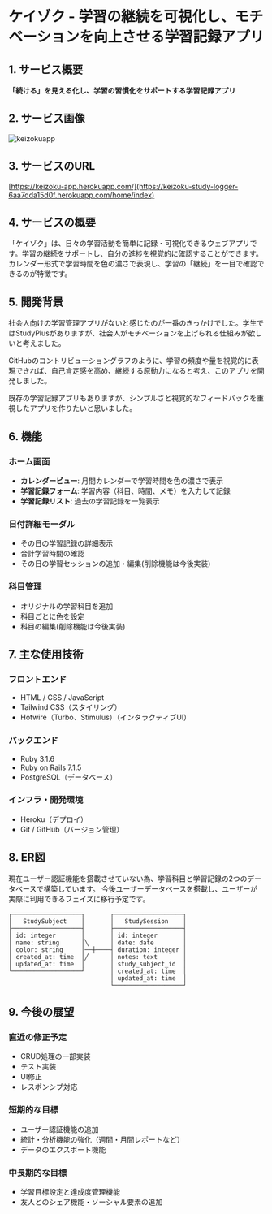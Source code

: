 # ケイゾク - 学習の継続を可視化し、モチベーションを向上させる学習記録アプリ

## 1. サービス概要

**「続ける」を見える化し、学習の習慣化をサポートする学習記録アプリ**

## 2. サービス画像

![keizokuapp](https://github.com/user-attachments/assets/6d53f95d-d743-4922-8d92-64e5248026d2)

## 3. サービスのURL

[https://keizoku-app.herokuapp.com/](https://keizoku-study-logger-6aa7dda15d0f.herokuapp.com/home/index)

## 4. サービスの概要

「ケイゾク」は、日々の学習活動を簡単に記録・可視化できるウェブアプリです。学習の継続をサポートし、自分の進捗を視覚的に確認することができます。カレンダー形式で学習時間を色の濃さで表現し、学習の「継続」を一目で確認できるのが特徴です。

## 5. 開発背景

社会人向けの学習管理アプリがないと感じたのが一番のきっかけでした。学生ではStudyPlusがありますが、社会人がモチベーションを上げられる仕組みが欲しいと考えました。

GitHubのコントリビューショングラフのように、学習の頻度や量を視覚的に表現できれば、自己肯定感を高め、継続する原動力になると考え、このアプリを開発しました。

既存の学習記録アプリもありますが、シンプルさと視覚的なフィードバックを重視したアプリを作りたいと思いました。

## 6. 機能

### ホーム画面
- **カレンダービュー**: 月間カレンダーで学習時間を色の濃さで表示
- **学習記録フォーム**: 学習内容（科目、時間、メモ）を入力して記録
- **学習記録リスト**: 過去の学習記録を一覧表示

### 日付詳細モーダル
- その日の学習記録の詳細表示
- 合計学習時間の確認
- その日の学習セッションの追加・編集(削除機能は今後実装)

### 科目管理
- オリジナルの学習科目を追加
- 科目ごとに色を設定
- 科目の編集(削除機能は今後実装)

## 7. 主な使用技術

### フロントエンド
- HTML / CSS / JavaScript
- Tailwind CSS（スタイリング）
- Hotwire（Turbo、Stimulus）（インタラクティブUI）

### バックエンド
- Ruby 3.1.6
- Ruby on Rails 7.1.5
- PostgreSQL（データベース）

### インフラ・開発環境
- Heroku（デプロイ）
- Git / GitHub（バージョン管理）

## 8. ER図

現在ユーザー認証機能を搭載させていない為、学習科目と学習記録の2つのデータベースで構築しています。
今後ユーザーデータベースを搭載し、ユーザーが実際に利用できるフェイズに移行予定です。

```
┌───────────────────┐       ┌───────────────────┐
│   StudySubject    │       │   StudySession    │
├───────────────────┤       ├───────────────────┤
│ id: integer       │       │ id: integer       │
│ name: string      │╲      │ date: date        │
│ color: string     │──┼────┤ duration: integer │
│ created_at: time  │╱      │ notes: text       │
│ updated_at: time  │       │ study_subject_id  │
└───────────────────┘       │ created_at: time  │
                            │ updated_at: time  │
                            └───────────────────┘
```

## 9. 今後の展望
### 直近の修正予定
- CRUD処理の一部実装
- テスト実装
- UI修正
- レスポンシブ対応

### 短期的な目標
- ユーザー認証機能の追加
- 統計・分析機能の強化（週間・月間レポートなど）
- データのエクスポート機能

### 中長期的な目標

- 学習目標設定と達成度管理機能
- 友人とのシェア機能・ソーシャル要素の追加
